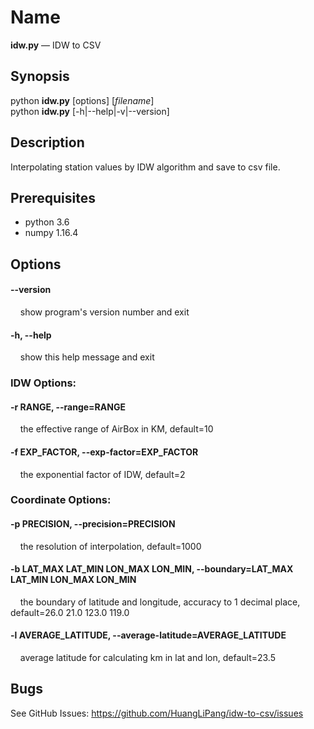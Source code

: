 # Name
**idw.py<i></i>** — IDW to CSV

## Synopsis
python **idw.<i></i>py** \[options] \[_filename_]  
python **idw.<i></i>py** \[-h|--help|-v|--version]

## Description

Interpolating station values by IDW algorithm and save to csv file.

## Prerequisites

* python 3.6
* numpy  1.16.4

## Options
#### --version 
&nbsp;&nbsp;&nbsp;&nbsp;show program's version number and exit

#### -h, --help
&nbsp;&nbsp;&nbsp;&nbsp;show this help message and exit

### IDW Options:

#### -r RANGE, --range=RANGE
&nbsp;&nbsp;&nbsp;&nbsp;the effective range of AirBox in KM, default=10

#### -f EXP_FACTOR, --exp-factor=EXP_FACTOR
&nbsp;&nbsp;&nbsp;&nbsp;the exponential factor of IDW, default=2

### Coordinate Options:
#### -p PRECISION, --precision=PRECISION
&nbsp;&nbsp;&nbsp;&nbsp;the resolution of interpolation, default=1000

#### -b LAT_MAX LAT_MIN LON_MAX LON_MIN, --boundary=LAT_MAX LAT_MIN LON_MAX LON_MIN
&nbsp;&nbsp;&nbsp;&nbsp;the boundary of latitude and longitude, accuracy to 1 decimal place, default=26.0 21.0 123.0 119.0

#### -l AVERAGE_LATITUDE, --average-latitude=AVERAGE_LATITUDE
&nbsp;&nbsp;&nbsp;&nbsp;average latitude for calculating km in lat and lon, default=23.5

## Bugs
See GitHub Issues: <https://github.com/HuangLiPang/idw-to-csv/issues>
